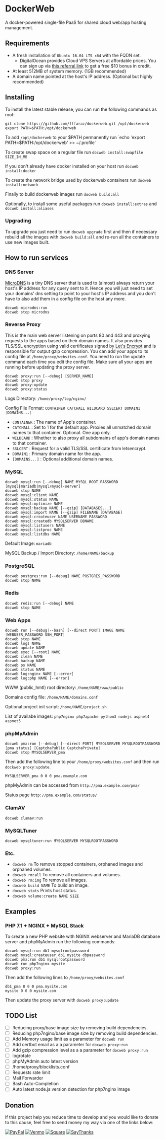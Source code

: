 # DockerWeb

A docker-powered single-file PaaS for shared cloud web/app hosting management.

## Requirements

- A fresh installation of `Ubuntu 16.04 LTS x64` with the FQDN set.
	- DigitalOcean provides Cloud VPS Servers at affordable prices. You can sign up via [this referral link](https://m.do.co/c/fb7b38f12520) to get a free $10 bonus in credit.
- At least 512MB of system memory. (1GB recommended)
- A domain name pointed at the host's IP address. (Optional but highly recommended)

## Installing

To install the latest stable release, you can run the following commands as root:

```
git clone https://github.com/fffaraz/dockerweb.git /opt/dockerweb
export PATH=$PATH:/opt/dockerweb
```

To add `/opt/dockerweb` to your $PATH permanently run `echo 'export PATH=$PATH:/opt/dockerweb' >> ~/.profile`

To create swap space on a regular file run `docweb install:swapfile SIZE_IN_MB`

If you don't already have docker installed on your host run `docweb install:docker`

To create the network bridge used by dockerweb containers run `docweb install:network`

Finally to build dockerweb images run `docweb build:all`

Optionally, to install some useful packages run `docweb install:extras` and `docweb install:aliases`

### Upgrading

To upgrade you just need to run `docweb upgrade` first and then if necessary rebuild all the images with `docweb build:all` and re-run all the containers to use new images built.

## How to run services

### DNS Server

[MicroDNS](https://github.com/fffaraz/microdns) is a tiny DNS server that is used to (almost) always return your host's IP address for any query sent to it. Hence you will just need to set your domains' dns setting to point to your host's IP address and you don't have to also add them in a config file on the host any more.

```
docweb microdns:run
docweb stop microdns
```

### Reverse Proxy

This is the main web server listening on ports 80 and 443 and proxying requests to the apps based on their domain names.
It also provides TLS/SSL encryption using valid certificates signed by [Let's Encrypt](https://letsencrypt.org/) and is responsible for output gzip compression.
You can add your apps to its config file at `/home/proxy/websites.conf`.
You need to run the update command each time you edit the config file.
Make sure all your apps are running before updating the proxy server.

```
docweb proxy:run [--debug] [SERVER_NAME]
docweb stop proxy
docweb proxy:update
docweb proxy:status
```

Logs Directory: `/home/proxy/log/nginx/`

Config File Format: `CONTAINER CATCHALL WILDCARD SSLCERT DOMAIN1 [DOMAINS...]`

* `CONTAINER` : The name of App's container.
* `CATCHALL` : Set to 1 for the default app. Proxies all unmatched domain names to that container. Optional. One app only.
* `WILDCARD` : Whether to also proxy all subdomains of app's domain names to that container.
* `SSLCERT` : Request for a valid TLS/SSL certificate from letsencrypt.
* `DOMAIN1` : Primary domain name for the app.
* `[DOMAINS...]` : Optional additional domain names.

### MySQL

```
docweb mysql:run [--debug] NAME MYSQL_ROOT_PASSWORD [mysql|mariadb|mysql/mysql-server]
docweb stop NAME
docweb mysql:client NAME
docweb mysql:status NAME
docweb mysql:optimize NAME
docweb mysql:backup NAME [--gzip] [DATABASES...]
docweb mysql:import NAME [--gzip] FILENAME [DATABASE]
docweb mysql:createuser NAME USERNAME PASSWORD
docweb mysql:createdb MYSQLSERVER DBNAME
docweb mysql:listusers NAME
docweb mysql:listproc NAME
docweb mysql:listdbs NAME
```

Default Image: `mariadb`

MySQL Backup / Import Directory: `/home/NAME/backup`

### PostgreSQL

```
docweb postgres:run [--debug] NAME POSTGRES_PASSWORD
docweb stop NAME
```

### Redis

```
docweb redis:run [--debug] NAME
docweb stop NAME
```

### Web Apps

```
docweb run [--debug|--bash] [--direct PORT] IMAGE NAME [WEBUSER_PASSWORD SSH_PORT]
docweb stop NAME
docweb logs NAME
docweb update NAME
docweb exec [--root] NAME
docweb clean NAME
docweb backup NAME
docweb ps NAME
docweb status NAME
docweb log:nginx NAME [--error]
docweb log:php NAME [--error]
```

WWW (public_hmtl) root directory: `/home/NAME/www/public`

Domains config file: `/home/NAME/domains.conf`

Optional project init script: `/home/NAME/project.sh`

List of availabe images: ` php7nginx php7apache python3 nodejs aspnet4 aspnet5 `

### phpMyAdmin

```
docweb pma:run [--debug] [--direct PORT] MYSQLSERVER MYSQLROOTPASSWORD [pma status] [CaptchaPublic CaptchaPrivate]
docweb stop MYSQLSERVER_pma
```

Then add the following line to your `/home/proxy/websites.conf` and then run `dockweb proxy:update`.

```
MYSQLSERVER_pma 0 0 0 pma.example.com
```

phpMyAdmin can be accessed from `http://pma.example.com/pma/`

Status page `http://pma.example.com/status/`

### ClamAV

```
docweb clamav:run
```

### MySQLTuner

```
docweb mysqltuner:run MYSQLSERVER MYSQLROOTPASSWORD
```

### Etc.

* `docweb rm` To remove stopped containers, orphaned images and orphaned volumes.
* `docweb rm:all` To remove all containers and volumes.
* `docweb rm:img` To remove all images.
* `docweb build NAME` To build an image.
* `docweb stats` Prints host status.
* `docweb volume:create NAME SIZE`

## Examples

### PHP 7.1 + NGINX + MySQL Stack

To create a new PHP website with NGINX webserver and MariaDB database server and phpMyAdmin run the following commands:

```
docweb mysql:run db1 mysqlrootpassword
docweb mysql:createuser db1 mysite dbpassword
docweb pma:run db1 mysqlrootpassword
docweb run php7nginx mysite
docweb proxy:run
```

Then add the following lines to `/home/proxy/websites.conf`

```
db1_pma 0 0 0 pma.mysite.com
mysite 0 0 0 mysite.com
```

Then update the proxy server with `docweb proxy:update`

## TODO List

- [ ] Reducing proxy/base image size by removing build dependencies.
- [ ] Reducing php7nginx/base image size by removing build dependencies.
- [ ] Add Memory usage limit as a parameter for `docweb run`
- [ ] Add certbot email as a a parameter for `docweb proxy:run`
- [ ] Add gzip compression level as a a parameter for `docweb proxy:run`
- [ ] logrotate
- [ ] phpMyAdmin auto latest version
- [ ] /home/proxy/blocklists.conf
- [ ] Requests rate limit
- [ ] Mail Forwarder
- [ ] Bash Auto-Completion
- [ ] Auto latest node.js version detection for php7nginx image

## Donation

If this project help you reduce time to develop and you would like to donate to this cause, feel free to send money my way via one of the links below:

[![PayPal](https://img.shields.io/badge/Donate-PayPal-green.svg)](https://www.paypal.me/frz288)
[![Venmo](https://img.shields.io/badge/Donate-Venmo-green.svg)](https://venmo.com/?txn=pay&audience=public&recipients=fffaraz&note=DockerWeb)
[![Square](https://img.shields.io/badge/Donate-Square-green.svg)](https://cash.me/$fffaraz)
[![SayThanks](https://img.shields.io/badge/SayThanks.io-%E2%98%BC-1EAEDB.svg)](https://saythanks.io/to/fffaraz)
